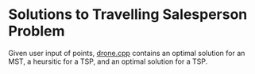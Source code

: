# Solutions to Travelling Salesperson Problem

Given user input of points, [drone.cpp](https://github.com/micdwill/TSP-Heuristic-and-Optimization/blob/master/drone.cpp) contains an optimal 
solution for an MST, a heursitic for a TSP, and an optimal solution for a TSP.
